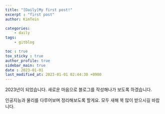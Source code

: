 ```yaml
---
title: "[Daily]My first post!"
excerpt : "first post"
author: KimTein

categories: 
    - daily
tags:
    - gitblog

toc : true
tox_sticky : true
author_profile: true
sidebar_main: true  
date : 2023-01-01
last_modified_at: 2023-01-01 02:44:30 +0900
---
```


2023년이 되었습니다. 새로운 마음으로 블로그를 작성해나가 보도록 하겠습니다. 

인공지능과 물리를 다루어보며 정리해보도록 할게요. 모두 새해 복 많이 받으시길 바랍니다.
